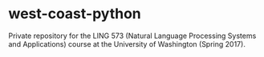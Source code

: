 # west-coast-python
Private repository for the LING 573 (Natural Language Processing Systems and Applications) course at the University of Washington (Spring 2017).
